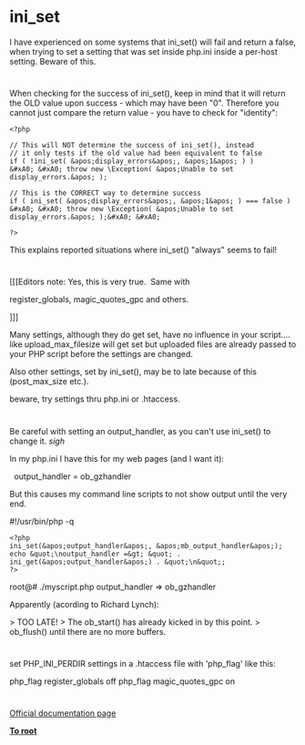 # ini_set





I have experienced on some systems that ini_set() will fail and return a false, when trying to set a setting that was set inside php.ini inside a per-host setting. Beware of this.

  

#



When checking for the success of ini_set(), keep in mind that it will return the OLD value upon success - which may have been &quot;0&quot;. Therefore you cannot just compare the return value - you have to check for &quot;identity&quot;:



```
<?php

// This will NOT determine the success of ini_set(), instead
// it only tests if the old value had been equivalent to false
if ( !ini_set( &apos;display_errors&apos;, &apos;1&apos; ) ) 
&#xA0; &#xA0; throw new \Exception( &apos;Unable to set display_errors.&apos; );

// This is the CORRECT way to determine success
if ( ini_set( &apos;display_errors&apos;, &apos;1&apos; ) === false ) 
&#xA0; &#xA0; throw new \Exception( &apos;Unable to set display_errors.&apos; );&#xA0; &#xA0; 

?>
```


This explains reported situations where ini_set() &quot;always&quot; seems to fail!

  

#



[[[Editors note: Yes, this is very true.&#xA0; Same with 

register_globals, magic_quotes_gpc and others.

]]]



Many settings, although they do get set, have no influence in your script.... like upload_max_filesize will get set but uploaded files are already passed to your PHP script before the settings are changed.



Also other settings, set by ini_set(), may be to late because of this (post_max_size etc.).

beware, try settings thru php.ini or .htaccess.

  

#



Be careful with setting an output_handler, as you can&apos;t use ini_set() to change it. *sigh*

In my php.ini I have this for my web pages (and I want it): 

&#xA0; output_handler = ob_gzhandler

But this causes my command line scripts to not show output until the very end.

#!/usr/bin/php -q


```
<?php
ini_set(&apos;output_handler&apos;, &apos;mb_output_handler&apos;);
echo &quot;\noutput_handler =&gt; &quot; . ini_get(&apos;output_handler&apos;) . &quot;\n&quot;;
?>
```


root@# ./myscript.php
output_handler =&gt; ob_gzhandler

Apparently (acording to Richard Lynch):

&gt; TOO LATE!
&gt; The ob_start() has already kicked in by this point.
&gt; ob_flush() until there are no more buffers.

  

#



set PHP_INI_PERDIR settings in a .htaccess file with &apos;php_flag&apos; like this:

php_flag register_globals off
php_flag magic_quotes_gpc on

  

#

[Official documentation page](https://www.php.net/manual/en/function.ini-set.php)

**[To root](/README.md)**